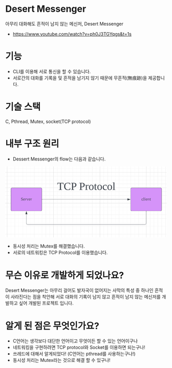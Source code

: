 # Desert Messenger
아무리 대화해도 흔적이 남지 않는 메신저, Desert Messenger
- https://www.youtube.com/watch?v=ph0J3TGYqgs&t=1s

# 기능 
- CLI를 이용해 서로 통신을 할 수 있습니다.
- 서로간의 대화를 기록을 및 흔적을 남기지 않기 때문에 무흔적(無痕跡)을 제공합니다.

# 기술 스택 
C, Pthread, Mutex, socket(TCP protocol)

# 내부 구조 원리 
- Dessert Messenger의 flow는 다음과 같습니다.

![workflow](docs/images/workflow.png)
- 동시성 처리는 Mutex를 해결했습니다.
- 서로의 네트워킹은 TCP Protocol를 이용했습니다.

# 무슨 이유로 개발하게 되었나요? 
Desert Messenger는 아무리 걸어도 발자국이 없어지는 사막의 특성 중 하나인 흔적이 사라진다는 점을 착안해 서로 대화의 기록이 남지 않고 흔적이 남지 않는 메신저를 개발하고 싶어 개발된 프로젝트 입니다. 

# 알게 된 점은 무엇인가요?
- C언어는 생각보다 대단한 언어이고 무엇이든 할 수 있는 언어이구나
- 네트워킹을 구현하려면 TCP protocol와 Socket를 이용하면 되는구나!
- 쓰레드에 대해서 알게되었다! (C언어는 pthread를 사용하는구나!)
- 동시성 처리는 Mutex라는 것으로 해결 할 수 있구나!








